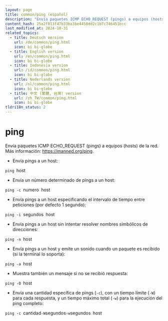 ```yaml
---
layout: page
title: common/ping (español)
description: "Envía paquetes ICMP ECHO_REQUEST (pings) a equipos (hosts) de la red."
content_hash: 25a2f813f47b33ba3be4450dd2c1b7c746451bcc
last_modified_at: 2024-10-31
related_topics:
  - title: Deutsch version
    url: /de/common/ping.html
    icon: bi bi-globe
  - title: English version
    url: /en/common/ping.html
    icon: bi bi-globe
  - title: Indonesia version
    url: /id/common/ping.html
    icon: bi bi-globe
  - title: Nederlands version
    url: /nl/common/ping.html
    icon: bi bi-globe
  - title: 中文 (繁體, 台灣) version
    url: /zh_TW/common/ping.html
    icon: bi bi-globe
tldri18n_status: 2
---
```

# ping

Envía paquetes ICMP ECHO_REQUEST (pings) a equipos (hosts) de la red.
Más información: <https://manned.org/ping>.

- Envía pings a un host:

`ping `<span class="tldr-var badge badge-pill bg-dark-lm bg-white-dm text-white-lm text-dark-dm font-weight-bold">host</span>

- Envía un número determinado de pings a un host:

`ping -c `<span class="tldr-var badge badge-pill bg-dark-lm bg-white-dm text-white-lm text-dark-dm font-weight-bold">numero</span>` `<span class="tldr-var badge badge-pill bg-dark-lm bg-white-dm text-white-lm text-dark-dm font-weight-bold">host</span>

- Envía pings a un host especificando el intervalo de tiempo entre peticiones (por defecto 1 segundo):

`ping -i `<span class="tldr-var badge badge-pill bg-dark-lm bg-white-dm text-white-lm text-dark-dm font-weight-bold">segundos</span>` `<span class="tldr-var badge badge-pill bg-dark-lm bg-white-dm text-white-lm text-dark-dm font-weight-bold">host</span>

- Envía pings a un host sin intentar resolver nombres simbólicos de direcciones:

`ping -n `<span class="tldr-var badge badge-pill bg-dark-lm bg-white-dm text-white-lm text-dark-dm font-weight-bold">host</span>

- Envía pings a un host y emite un sonido cuando un paquete es recibido (si la terminal lo soporta):

`ping -a `<span class="tldr-var badge badge-pill bg-dark-lm bg-white-dm text-white-lm text-dark-dm font-weight-bold">host</span>

- Muestra también un mensaje si no se recibió respuesta:

`ping -O `<span class="tldr-var badge badge-pill bg-dark-lm bg-white-dm text-white-lm text-dark-dm font-weight-bold">host</span>

- Envía una cantidad específica de pings (`-c`), con un tiempo límite (`-W`) para cada respuesta, y un tiempo máximo total (`-w`) para la ejecución del ping completo:

`ping -c `<span class="tldr-var badge badge-pill bg-dark-lm bg-white-dm text-white-lm text-dark-dm font-weight-bold">cantidad</span>` -W `<span class="tldr-var badge badge-pill bg-dark-lm bg-white-dm text-white-lm text-dark-dm font-weight-bold">segundos</span>` -w `<span class="tldr-var badge badge-pill bg-dark-lm bg-white-dm text-white-lm text-dark-dm font-weight-bold">segundos</span>` `<span class="tldr-var badge badge-pill bg-dark-lm bg-white-dm text-white-lm text-dark-dm font-weight-bold">host</span>
